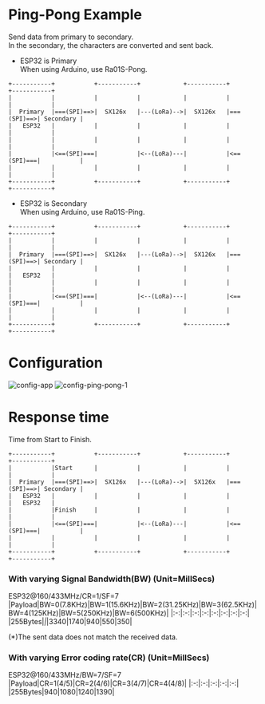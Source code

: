 # Ping-Pong Example   
Send data from primary to secondary.   
In the secondary, the characters are converted and sent back.   

- ESP32 is Primary   
When using Arduino, use Ra01S-Pong.   
```
+-----------+           +-----------+            +-----------+           +-----------+
|           |           |           |            |           |           |           |
|  Primary  |===(SPI)==>|  SX126x   |---(LoRa)-->|  SX126x   |===(SPI)==>| Secondary |
|   ESP32   |           |           |            |           |           |           |
|           |           |           |            |           |           |           |
|           |<==(SPI)===|           |<--(LoRa)---|           |<==(SPI)===|           |
|           |           |           |            |           |           |           |
+-----------+           +-----------+            +-----------+           +-----------+
```

- ESP32 is Secondary   
When using Arduino, use Ra01S-Ping.   

```
+-----------+           +-----------+            +-----------+           +-----------+
|           |           |           |            |           |           |           |
|  Primary  |===(SPI)==>|  SX126x   |---(LoRa)-->|  SX126x   |===(SPI)==>| Secondary |
|           |           |           |            |           |           |   ESP32   |
|           |           |           |            |           |           |           |
|           |<==(SPI)===|           |<--(LoRa)---|           |<==(SPI)===|           |
|           |           |           |            |           |           |           |
+-----------+           +-----------+            +-----------+           +-----------+
```

# Configuration   
![config-app](https://user-images.githubusercontent.com/6020549/162128875-d5acb0fb-808a-4b1b-949f-81a163213636.jpg)
![config-ping-pong-1](https://github.com/user-attachments/assets/18961170-c5f9-40d5-81af-ea8468f0b51a)


# Response time
Time from Start to Finish.   
```
+-----------+           +-----------+            +-----------+           +-----------+
|           |Start      |           |            |           |           |           |
|  Primary  |===(SPI)==>|  SX126x   |---(LoRa)-->|  SX126x   |===(SPI)==>| Secondary |
|   ESP32   |           |           |            |           |           |   ESP32   |
|           |Finish     |           |            |           |           |           |
|           |<==(SPI)===|           |<--(LoRa)---|           |<==(SPI)===|           |
|           |           |           |            |           |           |           |
+-----------+           +-----------+            +-----------+           +-----------+
```

### With varying Signal Bandwidth(BW) (Unit=MillSecs)
ESP32@160/433MHz/CR=1/SF=7   
|Payload|BW=0(7.8KHz)|BW=1(15.6KHz)|BW=2(31.25KHz)|BW=3(62.5KHz)|BW=4(125KHz)|BW=5(250KHz)|BW=6(500KHz)|
|:-:|:-:|:-:|:-:|:-:|:-:|:-:|:-:|
|255Bytes|*|*|3340|1740|940|550|350|

(*)The sent data does not match the received data.   

### With varying Error coding rate(CR) (Unit=MillSecs)   
ESP32@160/433MHz/BW=7/SF=7   
|Payload|CR=1(4/5)|CR=2(4/6)|CR=3(4/7)|CR=4(4/8)|
|:-:|:-:|:-:|:-:|:-:|
|255Bytes|940|1080|1240|1390|

